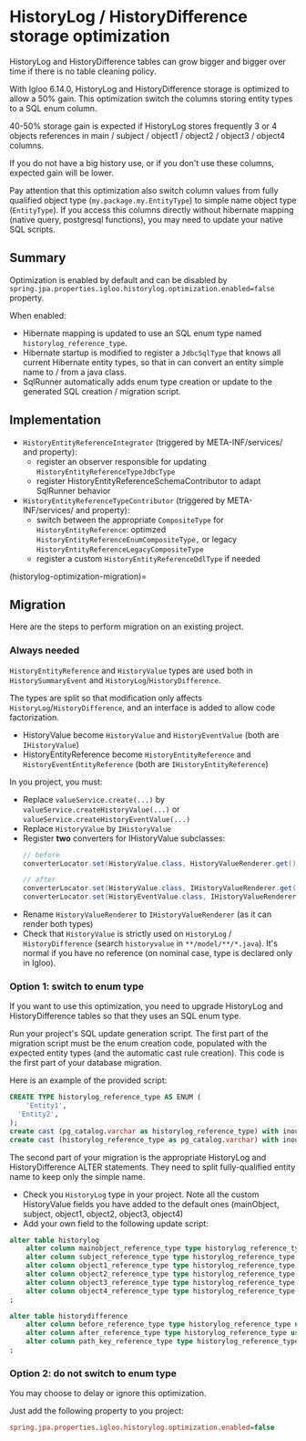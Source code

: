 # HistoryLog / HistoryDifference storage optimization

HistoryLog and HistoryDifference tables can grow bigger and bigger over time
if there is no table cleaning policy.

With Igloo 6.14.0, HistoryLog and HistoryDifference storage is optimized to
allow a 50% gain. This optimization switch the columns storing entity types
to a SQL enum column.

40-50% storage gain is expected if HistoryLog stores frequently 3 or 4 objects
references in main / subject / object1 / object2 / object3 / object4 columns.

If you do not have a big history use, or if you don't use these columns, expected
gain will be lower.

Pay attention that this optimization also switch column values from fully
qualified object type (`my.package.my.EntityType`) to simple name object type
(`EntityType`). If you access this columns directly without hibernate mapping
(native query, postgresql functions), you may need to update your native SQL
scripts.

## Summary

Optimization is enabled by default and can be disabled by
`spring.jpa.properties.igloo.historylog.optimization.enabled=false` property.

When enabled:
* Hibernate mapping is updated to use an SQL enum type named
  `historylog_reference_type`.
* Hibernate startup is modified to register a `JdbcSqlType` that knows all
  current Hibernate entity types, so that in can convert an entity simple
  name to / from a java class.
* SqlRunner automatically adds enum type creation or update to the generated
  SQL creation / migration script.

## Implementation

* `HistoryEntityReferenceIntegrator` (triggered by META-INF/services/ and property):
  * register an observer responsible for updating `HistoryEntityReferenceTypeJdbcType`
  * register HistoryEntityReferenceSchemaContributor to adapt SqlRunner behavior
* `HistoryEntityReferenceTypeContributor` (triggered by META-INF/services/ and property):
  * switch between the appropriate `CompositeType` for `HistoryEntityReference`:
    optimzed `HistoryEntityReferenceEnumCompositeType,` or legacy `HistoryEntityReferenceLegacyCompositeType`
  * register a custom `HistoryEntityReferenceDdlType` if needed

(historylog-optimization-migration)=

## Migration

Here are the steps to perform migration on an existing project.

### Always needed

`HistoryEntityReference` and `HistoryValue` types are used both in `HistorySummaryEvent`
and `HistoryLog`/`HistoryDifference`.

The types are split so that modification only affects `HistoryLog`/`HistoryDifference`,
and an interface is added to allow code factorization.
* HistoryValue become `HistoryValue` and `HistoryEventValue` (both are `IHistoryValue`)
* HistoryEntityReference become `HistoryEntityReference` and `HistoryEventEntityReference` (both are
  `IHistoryEntityReference`)

In you project, you must:
* Replace `valueService.create(...)` by `valueService.createHistoryValue(...)`
  or `valueService.createHistoryEventValue(...)`
* Replace `HistoryValue` by `IHistoryValue`
* Register **two** converters for IHistoryValue subclasses:
  ```java
  // before
  converterLocator.set(HistoryValue.class, HistoryValueRenderer.get());

  // after
  converterLocator.set(HistoryValue.class, IHistoryValueRenderer.get());
  converterLocator.set(HistoryEventValue.class, IHistoryValueRenderer.get());
  ```
* Rename `HistoryValueRenderer` to `IHistoryValueRenderer` (as it can render both types)
* Check that `HistoryValue` is strictly used on `HistoryLog` / `HistoryDifference`
  (search `historyvalue` in `**/model/**/*.java`). It's normal if you have no reference
  (on nominal case, type is declared only in Igloo).

### Option 1: switch to enum type

If you want to use this optimization, you need to upgrade HistoryLog and HistoryDifference
tables so that they uses an SQL enum type.

Run your project's SQL update generation script. The first part of the migration script must
be the enum creation code, populated with the expected entity types (and the automatic cast
rule creation). This code is the first part of your database migration.

Here is an example of the provided script:

```sql
CREATE TYPE historylog_reference_type AS ENUM (
	'Entity1',
  'Entity2',
);
create cast (pg_catalog.varchar as historylog_reference_type) with inout as implicit;
create cast (historylog_reference_type as pg_catalog.varchar) with inout as implicit;
```

The second part of your migration is the appropriate HistoryLog and HistoryDifference
ALTER statements. They need to split fully-qualified entity name to keep only the simple name.

* Check you `HistoryLog` type in your project. Note all the custom HistoryValue fields you
  have added to the default ones (mainObject, subject, object1, object2, object3, object4)
* Add your own field to the following update script:

```sql
alter table historylog
	alter column mainobject_reference_type type historylog_reference_type using substring(mainobject_reference_type from '[^.]+$')::historylog_reference_type,
	alter column subject_reference_type type historylog_reference_type using substring(subject_reference_type from '[^.]+$')::historylog_reference_type,
	alter column object1_reference_type type historylog_reference_type using substring(object1_reference_type from '[^.]+$')::historylog_reference_type,
	alter column object2_reference_type type historylog_reference_type using substring(object2_reference_type from '[^.]+$')::historylog_reference_type,
	alter column object3_reference_type type historylog_reference_type using substring(object3_reference_type from '[^.]+$')::historylog_reference_type,
	alter column object4_reference_type type historylog_reference_type using substring(object4_reference_type from '[^.]+$')::historylog_reference_type
;

alter table historydifference
	alter column before_reference_type type historylog_reference_type using substring(before_reference_type from '[^.]+$')::historylog_reference_type,
	alter column after_reference_type type historylog_reference_type using substring(after_reference_type from '[^.]+$')::historylog_reference_type,
	alter column path_key_reference_type type historylog_reference_type using substring(path_key_reference_type from '[^.]+$')::historylog_reference_type
;
```


### Option 2: do not switch to enum type

You may choose to delay or ignore this optimization.

Just add the following property to you project:

```ini
spring.jpa.properties.igloo.historylog.optimization.enabled=false
```
